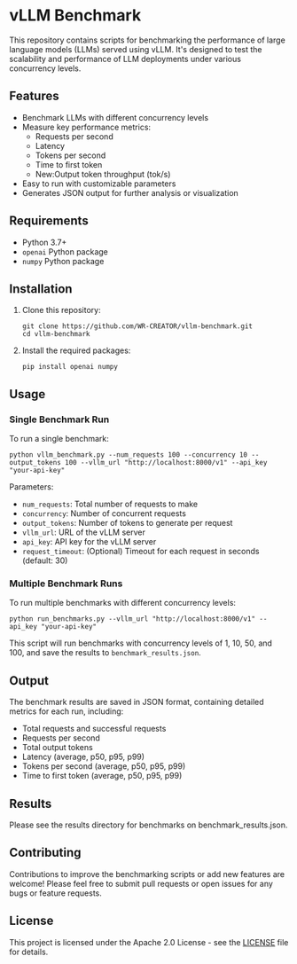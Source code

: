 # vLLM Benchmark

This repository contains scripts for benchmarking the performance of large language models (LLMs) served using vLLM. It's designed to test the scalability and performance of LLM deployments under various concurrency levels.

## Features

- Benchmark LLMs with different concurrency levels
- Measure key performance metrics:
  - Requests per second
  - Latency
  - Tokens per second
  - Time to first token
  - New:Output token throughput (tok/s)
- Easy to run with customizable parameters
- Generates JSON output for further analysis or visualization

## Requirements

- Python 3.7+
- `openai` Python package
- `numpy` Python package

## Installation

1. Clone this repository:
   ```
   git clone https://github.com/WR-CREATOR/vllm-benchmark.git
   cd vllm-benchmark
   ```

2. Install the required packages:
   ```
   pip install openai numpy
   ```

## Usage

### Single Benchmark Run

To run a single benchmark:

```
python vllm_benchmark.py --num_requests 100 --concurrency 10 --output_tokens 100 --vllm_url "http://localhost:8000/v1" --api_key "your-api-key"
```

Parameters:
- `num_requests`: Total number of requests to make
- `concurrency`: Number of concurrent requests
- `output_tokens`: Number of tokens to generate per request
- `vllm_url`: URL of the vLLM server
- `api_key`: API key for the vLLM server
- `request_timeout`: (Optional) Timeout for each request in seconds (default: 30)

### Multiple Benchmark Runs

To run multiple benchmarks with different concurrency levels:

```
python run_benchmarks.py --vllm_url "http://localhost:8000/v1" --api_key "your-api-key"
```

This script will run benchmarks with concurrency levels of 1, 10, 50, and 100, and save the results to `benchmark_results.json`.

## Output

The benchmark results are saved in JSON format, containing detailed metrics for each run, including:

- Total requests and successful requests
- Requests per second
- Total output tokens
- Latency (average, p50, p95, p99)
- Tokens per second (average, p50, p95, p99)
- Time to first token (average, p50, p95, p99)

## Results

Please see the results directory for benchmarks on benchmark_results.json.

## Contributing

Contributions to improve the benchmarking scripts or add new features are welcome! Please feel free to submit pull requests or open issues for any bugs or feature requests.

## License

This project is licensed under the Apache 2.0 License - see the [LICENSE](LICENSE) file for details.

